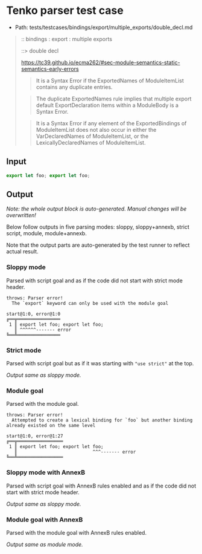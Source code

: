 # Tenko parser test case

- Path: tests/testcases/bindings/export/multiple_exports/double_decl.md

> :: bindings : export : multiple exports
>
> ::> double decl
> 
> https://tc39.github.io/ecma262/#sec-module-semantics-static-semantics-early-errors
> 
> > It is a Syntax Error if the ExportedNames of ModuleItemList contains any duplicate entries.
> 
> > The duplicate ExportedNames rule implies that multiple export default ExportDeclaration items within a ModuleBody is a Syntax Error.
> 
> > It is a Syntax Error if any element of the ExportedBindings of ModuleItemList does not also occur in either the VarDeclaredNames of ModuleItemList, or the LexicallyDeclaredNames of ModuleItemList.


## Input


`````js
export let foo; export let foo;
`````

## Output

_Note: the whole output block is auto-generated. Manual changes will be overwritten!_

Below follow outputs in five parsing modes: sloppy, sloppy+annexb, strict script, module, module+annexb.

Note that the output parts are auto-generated by the test runner to reflect actual result.

### Sloppy mode

Parsed with script goal and as if the code did not start with strict mode header.

`````
throws: Parser error!
  The `export` keyword can only be used with the module goal

start@1:0, error@1:0
╔══╦════════════════
 1 ║ export let foo; export let foo;
   ║ ^^^^^^------- error
╚══╩════════════════

`````

### Strict mode

Parsed with script goal but as if it was starting with `"use strict"` at the top.

_Output same as sloppy mode._

### Module goal

Parsed with the module goal.

`````
throws: Parser error!
  Attempted to create a lexical binding for `foo` but another binding already existed on the same level

start@1:0, error@1:27
╔══╦═════════════════
 1 ║ export let foo; export let foo;
   ║                            ^^^------- error
╚══╩═════════════════

`````

### Sloppy mode with AnnexB

Parsed with script goal with AnnexB rules enabled and as if the code did not start with strict mode header.

_Output same as sloppy mode._

### Module goal with AnnexB

Parsed with the module goal with AnnexB rules enabled.

_Output same as module mode._
